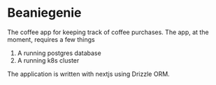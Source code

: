 # Beaniegenie

The coffee app for keeping track of coffee purchases. The app, at the moment, requires a few things

1. A running postgres database
2. A running k8s cluster

The application is written with nextjs using Drizzle ORM.
